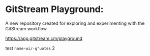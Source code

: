 # GitStream Playground:

A new repository created for exploring and experimenting with the GitStream workflow.

https://app.gitstream.cm/playground

test `name-wi/-q"uotes` 2
